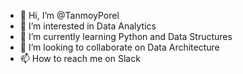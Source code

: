 - 👋 Hi, I’m @TanmoyPorel
- 👀 I’m interested in Data Analytics
- 🌱 I’m currently learning Python and Data Structures
- 💞️ I’m looking to collaborate on Data Architecture
- 📫 How to reach me on Slack

<!---
TanmoyPorel/TanmoyPorel is a ✨ special ✨ repository because its `README.md` (this file) appears on your GitHub profile.
You can click the Preview link to take a look at your changes.
--->
